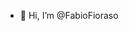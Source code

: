 - 👋 Hi, I’m @FabioFioraso

<!---
FabioFioraso/FabioFioraso is a ✨ special ✨ repository because its `README.md` (this file) appears on your GitHub profile.
You can click the Preview link to take a look at your changes.
--->
